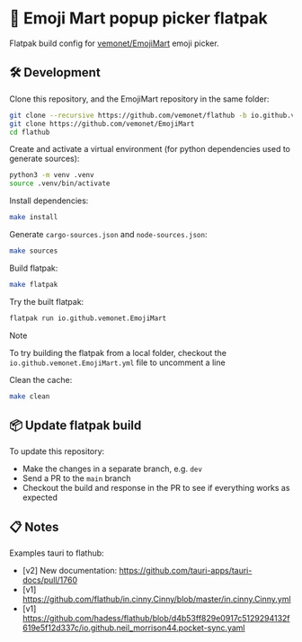 # 🏪 Emoji Mart popup picker flatpak

Flatpak build config for [vemonet/EmojiMart](https://github.com/vemonet/EmojiMart) emoji picker.

## 🛠️ Development

Clone this repository, and the EmojiMart repository in the same folder:

```bash
git clone --recursive https://github.com/vemonet/flathub -b io.github.vemonet.EmojiMart
git clone https://github.com/vemonet/EmojiMart
cd flathub
```

Create and activate a virtual environment (for python dependencies used to generate sources):

```bash
python3 -m venv .venv
source .venv/bin/activate
```

Install dependencies:

```bash
make install
```

Generate `cargo-sources.json` and `node-sources.json`:

```bash
make sources
```

Build flatpak:

```bash
make flatpak
```

Try the built flatpak:

```bash
flatpak run io.github.vemonet.EmojiMart
```

> [!NOTE]
>
> To try building the flatpak from a local folder, checkout the `io.github.vemonet.EmojiMart.yml` file to uncomment a line

Clean the cache:

```bash
make clean
```

## 📦 Update flatpak build

To update this repository:

* Make the changes in a separate branch, e.g. `dev`
* Send a PR to the `main` branch
* Checkout the build and response in the PR to see if everything works as expected

## 📋 Notes

Examples tauri to flathub:
* [v2] New documentation: https://github.com/tauri-apps/tauri-docs/pull/1760
* [v1] https://github.com/flathub/in.cinny.Cinny/blob/master/in.cinny.Cinny.yml
* [v1] https://github.com/hadess/flathub/blob/d4b53ff829e0917c5129294132f619e5f12d337c/io.github.neil_morrison44.pocket-sync.yaml
